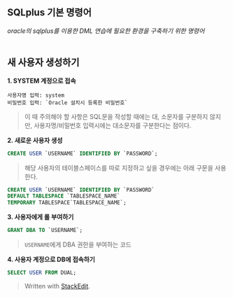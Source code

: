 ## SQLplus 기본 명령어

*oracle의 sqlplus를 이용한 DML 연습에 필요한 환경을 구축하기 위한 명령어*
</BR>
</BR>
>

## 새 사용자 생성하기


**1. SYSTEM 계정으로 접속** 
```
사용자명 입력: system
비밀번호 입력: `Oracle 설치시 등록한 비밀번호`
```
>이 때 주의해야 할 사항은 SQL문을 작성할 때에는 대, 소문자를 구분하지 않지만, 사용자명/비밀번호 입력시에는 대소문자를 구분한다는 점이다.


**2. 새로운 사용자 생성**
```SQL
CREATE USER `USERNAME` IDENTIFIED BY `PASSWORD`;
```
>해당 사용자의 테이블스페이스를 따로 지정하고 싶을 경우에는 아래 구문을 사용한다.
 ```SQL
 CREATE USER `USERNAME` IDENTIFIED BY `PASSWORD`
 DEFAULT TABLESPACE `TABLESPACE_NAME`
 TEMPORARY TABLESPACE`TABLESPACE_NAME`;
```
**3. 사용자에게 롤 부여하기**
```sql
GRANT DBA TO `USERNAME`;
```
>`USERNAME`에게 DBA 권한을 부여하는 코드

**4. 사용자 계정으로 DB에 접속하기**
```SQL
SELECT USER FROM DUAL;
```
> Written with [StackEdit](https://stackedit.io/).
<!--stackedit_data:
eyJoaXN0b3J5IjpbLTE0NTg2MzU0MTgsLTQ4MzQ5OTUzMSwxMz
kyMzg1NjUzLC0xNDU0MDM0MDE4LDIxMTM0ODc3NSw2ODUyNjA4
NDUsMjA1Nzk2OTA0NSwxODI3OTMzNzIzXX0=
-->